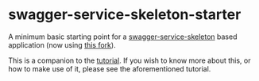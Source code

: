 # swagger-service-skeleton-starter

A minimum basic starting point for a [swagger-service-skeleton](https://github.com/steve-gray/swagger-service-skeleton) based application (now using [this fork](https://github.com/fastbean-au/swagger-service-skeleton)).

This is a companion to the [tutorial](https://github.com/fastbean-au/swagger-service-skeleton-tutorial). If you wish to know more about this, or how to make use of it, please see the aforementioned tutorial.
